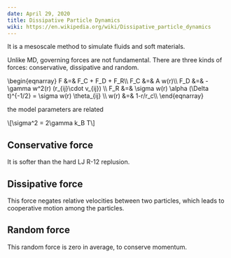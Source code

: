 ```yaml
---
date: April 29, 2020
title: Dissipative Particle Dynamics
wiki: https://en.wikipedia.org/wiki/Dissipative_particle_dynamics
---
```

It is a mesoscale method to simulate fluids and soft materials.

Unlike MD, governing forces are not fundamental. There are three kinds of forces: conservative, dissipative and random.
<p>
\begin{eqnarray}
F    &=& F_C + F_D + F_R\\
F_C  &=& A w(r)\\
F_D  &=& -\gamma w^2(r) (r_{ij}\cdot v_{ij}) \\
F_R  &=& \sigma w(r) \alpha (\Delta t)^{-1/2} = \sigma w(r) \theta_{ij} \\
w(r) &=& 1-r/r_c\\
\end{eqnarray}
</p>

the model parameters are related
<p>\[\sigma^2 = 2\gamma k_B T\]</p>

## Conservative force
It is softer than the hard LJ R-12 replusion.

## Dissipative force
This force negates relative velocities between two particles, which leads to cooperative motion among the particles.

## Random force
This random force is zero in average, to conserve momentum.